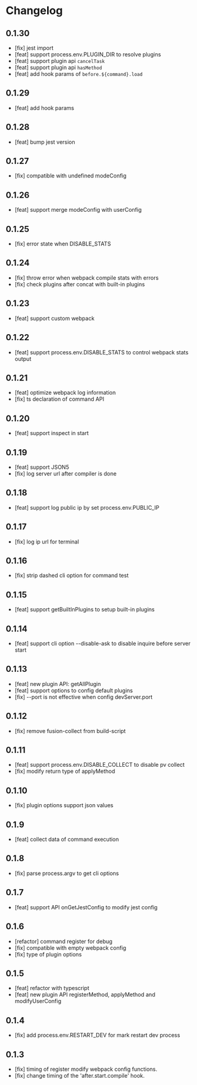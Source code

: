 # Changelog

## 0.1.30

- [fix] jest import
- [feat] support process.env.PLUGIN_DIR to resolve plugins
- [feat] support plugin api `cancelTask`
- [feat] support plugin api `hasMethod`
- [feat] add hook params of `before.${command}.load`

## 0.1.29

- [feat] add hook params

## 0.1.28

- [feat] bump jest version

## 0.1.27

- [fix] compatible with undefined modeConfig

## 0.1.26

- [feat] support merge modeConfig with userConfig

## 0.1.25

- [fix] error state when DISABLE_STATS

## 0.1.24

- [fix] throw error when webpack compile stats with errors
- [fix] check plugins after concat with built-in plugins

## 0.1.23

- [feat] support custom webpack

## 0.1.22

- [feat] support process.env.DISABLE_STATS to control webpack stats output

## 0.1.21

- [feat] optimize webpack log information
- [fix] ts declaration of command API

## 0.1.20

- [feat] support inspect in start

## 0.1.19

- [feat] support JSON5
- [fix] log server url after compiler is done

## 0.1.18

- [feat] support log public ip by set process.env.PUBLIC_IP

## 0.1.17

- [fix] log ip url for terminal

## 0.1.16

- [fix] strip dashed cli option for command test

## 0.1.15

- [feat] support getBuiltInPlugins to setup built-in plugins

## 0.1.14

- [feat] support cli option --disable-ask to disable inquire before server start

## 0.1.13

- [feat] new plugin API: getAllPlugin
- [feat] support options to config default plugins
- [fix] --port is not effective when config devServer.port

## 0.1.12

- [fix] remove fusion-collect from build-script

## 0.1.11

- [feat] support process.env.DISABLE_COLLECT to disable pv collect
- [fix] modify return type of applyMethod

## 0.1.10

- [fix] plugin options support json values

## 0.1.9

- [feat] collect data of command execution

## 0.1.8

- [fix] parse process.argv to get cli options

## 0.1.7

- [feat] support API onGetJestConfig to modify jest config

## 0.1.6

- [refactor] command register for debug
- [fix] compatible with empty webpack config
- [fix] type of plugin options

## 0.1.5

- [feat] refactor with typescript
- [feat] new plugin API registerMethod, applyMethod and modifyUserConfig

## 0.1.4

- [fix] add process.env.RESTART_DEV for mark restart dev process

## 0.1.3

- [fix] timing of register modify webpack config functions.
- [fix] change timing of the 'after.start.compile' hook.
